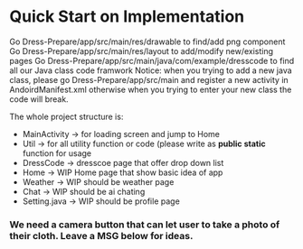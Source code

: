 # Quick Start on Implementation
Go Dress-Prepare/app/src/main/res/drawable to find/add png component
Go Dress-Prepare/app/src/main/res/layout to add/modify new/existing pages
Go Dress-Prepare/app/src/main/java/com/example/dresscode to find all our Java class code framwork
Notice: when you trying to add a new java class, please go Dress-Prepare/app/src/main and register a new activity in AndoirdManifest.xml
otherwise when you trying to enter your new class the code will break.

The whole project structure is: 
- MainActivity -> for loading screen and jump to Home
- Util -> for all utility function or code (please write as **public static** function for usage
- DressCode -> dresscoe page that offer drop down list
- Home -> WIP Home page that show basic idea of app
- Weather -> WIP should be weather page
- Chat -> WIP should be ai chating
- Setting.java -> WIP should be profile page

### We need a camera button that can let user to take a photo of their cloth. Leave a MSG below for ideas.
